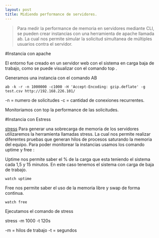 ```yaml
---
layout: post
title: Midiendo performance de servidores.
---
```


> Para medir la performance de memoria en servidores mediante CLI, se pueden crear instancias con una herramienta de apache llamada ab. La cual nos permite simular la solicitud simultanea de múltiples usuarios contra el servidor.


#Instancia con apache

El entorno fue creado en un servidor web con el sistema en carga baja de trabajo, como se puede visualizar con el comando top .


Generamos una instancia con el comando AB

    ab -k -r -n 1000000 -c1000 -H 'Accept-Encoding: gzip.deflate' -g test.csv http://192.168.226.101/

-n = numero de solicitudes 
-c = cantidad de conexiones recurrentes.

Monitoriamos con top la performance de las solicitudes.


#Instancia con Estress

[stress](https://rpmfind.net/linux/rpm2html/search.php?query=stress)
Para generar una sobrecarga de memoria de los servidores utilizaremos la herramienta llamadas stress. 
La cual nos permite realizar diferentes pruebas que generan hilos de procesos saturando la memoria del equipo.
Para poder monitorear la instancias usamos los comando uptime y free :

Uptime nos permite saber el % de la carga que esta teniendo el sistema cada 1,5 y 15 minutos.
En este caso tenemos el sistema con carga de baja de trabajo.

    watch uptime
    
Free nos permite saber el uso de la memoria libre y swap de forma continua. 
 
    watch free
    
Ejecutamos el comando de stress

stress -m 1000 -t 120s

-m = hilos de trabajo 
-t = segundos
    
    



